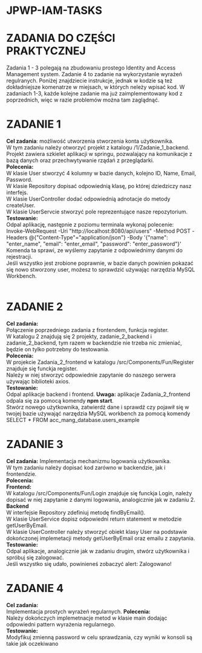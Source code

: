 # JPWP-IAM-TASKS
# ZADANIA DO CZĘŚCI PRAKTYCZNEJ
Zadania 1 - 3 polegają na zbudowaniu prostego Identity and Access Management system.
Zadanie 4 to zadanie na wykorzystanie wyrażeń regulranych.
Poniżej znajdziecie instrukcje, jednak w kodzie są też dokładniejsze komenatrze w miejsach, 
w których neleży wpisać kod. 
W zadaniach 1-3, każde kolejne zadanie ma już zaimplementowany kod z poprzednich, więc w razie problemów można tam zaglądnąć. 
<br>
# ZADANIE 1 
**Cel zadania**: 
możliwość utworzenia stworzenia konta użytkownika. <br>
W tym zadaniu należy otworzyć projekt z katalogu /1/Zadanie_1_backend. <br>
Projekt zawiera szkielet aplikacji w springu, pozwalający na komunikacje z bazą danych 
oraz przechwytywanie rządań z przeglądarki. <br>
**Polecenia:**  
W klasie User stworzyć 4 kolumny w bazie danych, kolejno ID, Name, Email, Password. <br>
W klasie Repository dopisać odpowiednią klasę, po której dziedziczy nasz interfejs. <br>
W klasie UserController dodać odpowiednią adnotacje do metody createUser. <br>
W klasie UserServcie stworzyć pole reprezentujące nasze repozytorium. <br>
**Testowanie:**  <br>
Odpal aplikację, następnie z poziomu terminala wykonaj polecenie: <br>
Invoke-WebRequest -Uri "http://localhost:8080/api/users" -Method POST -Headers @{"Content-Type"="application/json"} -Body '{"name": "enter_name", "email": "enter_email", "password": "enter_password"}' <br>
Komenda ta sprawi, ze wyślemy zapytanie z odpowiednimy danymi do rejestracji. <br>
Jeśli wszystko jest zrobione poprawnie, w bazie danych powinien pokazać się nowo stworzony user, możesz to sprawdzić używając narzędzia MySQL Workbench. <br>
<br>
# ZADANIE 2
**Cel zadania:** <br>
Połączenie poprzedniego zadania z frontendem, funkcja register. <br>
W katalogu 2 znajdują się 2 projekty, zadanie_2_backend i zadanie_2_backend, tym razem w backendzie nie trzeba nic zmieniać, 
będzie on tylko potrzebny do testowania. <br>
**Polecenia:** <br>
W projekcie Zadania_2_frontend w katalogu /src/Components/Fun/Register znajduje się funckja register. <br>
Należy w niej stworzyć odpowiednie zapytanie do naszego serwera
używając biblioteki axios. <br>
**Testowanie:** <br>
Odpal aplikacje backend i frontend. 
**Uwaga:** aplikacje Zadania_2_frontend odpala się za pomocą komendy **npm start**. <br>
Stwórz nowego użytkownika, zatwierdź dane i sprawdź czy pojawił się w twojej bazie używająć narzędzia MySQL workbench za pomocą komendy SELECT * FROM acc_mang_database.users_example
<br>
# ZADANIE 3
**Cel zadania:**
Implementacja mechanizmu logowania użytkownika. <br>
W tym zadaniu należy dopisać kod zarówno w backendzie, jak i frontendzie. <br>
**Polecenia:** <br>
**Frontend:** <br>
W katalogu /src/Components/Fun/Login znajduje się funckja Login, należy dopisać w niej zapytanie z danymi logowania, analogicznie jak w zadaniu 2. <br>
**Backend** <br>
W interfejsie Repository zdefiniuj metodę findByEmail(). <br>
W klasie UserService dopisz odpowiedni return statement w metodzie getUserByEmail. <br>
W klasie UserController należy stworzyć obiekt klasy User na podstawie dokończonej implemetacji metody getUserByEmail oraz emailu z zapytania. <br>
**Testowanie:** <br>
Odpal aplikacje, analogicznie jak w zadaniu drugim, stwórz użytkownika i spróbuj się zalogować. <br> 
Jeśli wszystko się udało, powinieneś zobaczyć alert: Zalogowano! 

# ZADANIE 4
**Cel zadania:** <br>
Implementacja prostych wyrażeń regularnych.
**Polecenia:** <br>
Należy dokończych implemetnacje metod w klasie main dodając odpowiedni pattern wyrażenia regularnego.<br>
**Testowanie:** <br>
Modyfikuj zmienną password w celu sprawdzania, czy wyniki w konsoli są takie jak oczekiwano <br>









 
